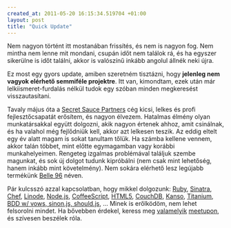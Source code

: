 ```yaml
--- 
created_at: 2011-05-20 16:15:34.519704 +01:00
layout: post
title: "Quick Update"
---
```

Nem nagyon történt itt mostanában frissítés, és nem is nagyon fog. Nem
mintha nem lenne mit mondani, csupán időt nem találok rá, és ha egyszer
sikerülne is időt találni, akkor is valószínű inkább angolul állnék neki
újra.

Ez most egy gyors update, amiben szeretném tisztázni, hogy **jelenleg nem
vagyok elérhető semmiféle projektre**. Itt van, kimondtam, ezek után már
lelkiismeret-furdalás nélkül tudok egy szóban minden megkeresést
visszautasítani.

Tavaly május óta a [Secret Sauce Partners][1] cég kicsi, lelkes és profi
fejlesztőcsapatát erősítem, és nagyon élvezem. Hatalmas élmény olyan
munkatársakkal együtt dolgozni, akik nagyon értenek ahhoz, amit
csinálnak, és ha valahol még fejlődniük kell, akkor azt lelkesen teszik.
Az eddig eltelt egy év alatt magam is sokat tanultam tőlük. Ha számba
kellene vennem, akkor talán többet, mint előtte egymagamban vagy
korábbi munkahelyeimen. Rengeteg izgalmas problémával találjuk szembe
magunkat, és sok új dolgot tudunk kipróbálni (nem csak mint lehetőség,
hanem inkább mint követelmény). Nem sokára elérhető lesz legújabb
termékünk [Belle 96][2] néven.

[1]: http://secretsaucepartners.com/
[2]: http://belle96.com/

Pár kulcsszó azzal kapcsolatban, hogy mikkel dolgozunk: [Ruby][3],
[Sinatra][4], [Chef][5], [Linode][5b], [Node.js][6], [CoffeeScript][7],
[HTML5][8], [CouchDB][9], [Kanso][10], [Titanium][11], [BDD w/ vows,
sinon.js, should.js][12], ... Minek is erőlködöm, nem lehet felsorolni
mindet.  Ha bővebben érdekel, keress meg [valamelyik][13] [meetupon][14],
és szívesen beszélek róla.

[3]: http://ruby-lang.org/
[4]: http://www.sinatrarb.com/
[5]: http://wiki.opscode.com/display/chef/Home
[5b]: http://www.linode.com/?r=5110ba0eca1712a04ad0fbe6b1058ccaf1fbd948
[6]: http://nodejs.org/ 
[7]: http://coffeescript.com/
[8]: http://diveintohtml5.org/
[9]: http://techzone.couchbase.com/products/couchdb
[10]: http://kansojs.org/
[11]: http://www.appcelerator.com/
[12]: http://www.meetup.com/budapest-js/events/18666581/#vows
[13]: http://www.meetup.com/budapest-js/
[14]: http://www.meetup.com/budapest-rb/

